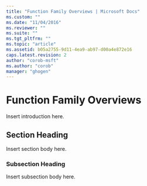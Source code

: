 ```yaml
---
title: "Function Family Overviews | Microsoft Docs"
ms.custom: ""
ms.date: "11/04/2016"
ms.reviewer: ""
ms.suite: ""
ms.tgt_pltfrm: ""
ms.topic: "article"
ms.assetid: b05a2755-9d11-4ea9-ab97-d00a4e872e16
caps.latest.revision: 2
author: "corob-msft"
ms.author: "corob"
manager: "ghogen"
---
```

# Function Family Overviews
Insert introduction here.  
  
## Section Heading  
 Insert section body here.  
  
### Subsection Heading  
 Insert subsection body here.